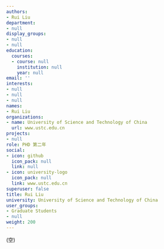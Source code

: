```yaml
---
authors:
- Rui Liu
department:
- null
display_groups:
- null
- null
education:
  courses:
  - course: null
    institution: null
    year: null
email: ''
interests:
- null
- null
- null
names:
- Rui Liu
organizations:
- name: University of Science and Technology of China
  url: www.ustc.edu.cn
projects:
- null
role: PHD 第二年
social:
- icon: github
  icon_pack: null
  link: null
- icon: university-logo
  icon_pack: null
  link: www.ustc.edu.cn
superuser: false
title: Rui Liu
university: University of Science and Technology of China
user_groups:
- Graduate Students
- null
weight: 200
---
```


(空)
